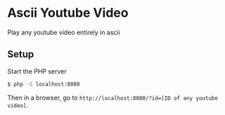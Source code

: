 # Ascii Youtube Video
Play any youtube video entirely in ascii

## Setup
Start the PHP server
```sh
$ php -S localhost:8080
```

Then in a browser, go to `http://localhost:8080/?id=[ID of any youtube video]`.